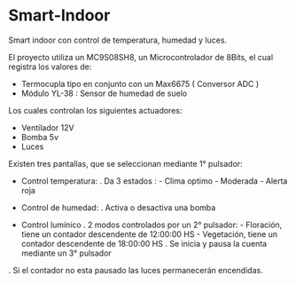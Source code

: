 # Smart-Indoor
Smart indoor con control de temperatura, humedad y luces.

El proyecto utiliza un MC9S08SH8, un Microcontrolador de 8Bits, el cual registra los valores de:

- Termocupla tipo en conjunto con un Max6675 ( Conversor ADC )
- Módulo YL-38 : Sensor de humedad de suelo

Los cuales controlan los siguientes actuadores:

- Ventilador 12V
- Bomba 5v
- Luces

Existen tres pantallas, que se seleccionan mediante 1° pulsador:

- Control temperatura:
. Da 3 estados :  - Clima optimo
                  - Moderada
                  - Alerta roja

- Control de humedad:
. Activa o desactiva una bomba

- Control lumínico
. 2 modos controlados por un 2° pulsador: - Floración, tiene un contador descendente de 12:00:00 HS
                                          - Vegetación, tiene un contador descendente de 18:00:00 HS
. Se inicia y pausa la cuenta mediante un 3° pulsador

. Si el contador no esta pausado las luces permanecerán encendidas.
                                       


